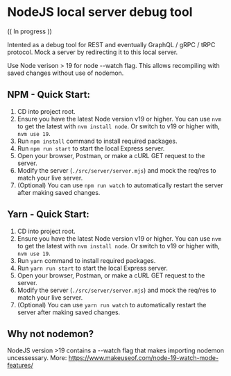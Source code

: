 # NodeJS local server debug tool

(( In progress ))

Intented as a debug tool for REST and eventually GraphQL / gRPC / tRPC protocol.
Mock a server by redirecting it to this local server.

Use Node verison > 19 for node --watch flag. This allows recompiling with saved changes without use of nodemon.

## NPM - Quick Start:

1. CD into project root.
2. Ensure you have the latest Node version v19 or higher.
   You can use `nvm` to get the latest with `nvm install node`. Or switch to v19 or higher with, `nvm use 19`.
3. Run `npm install` command to install required packages.
4. Run `npm run start` to start the local Express server.
5. Open your browser, Postman, or make a cURL GET request to the server.
6. Modify the server (`./src/server/server.mjs`) and mock the req/res to match your live server.
7. (Optional) You can use `npm run watch` to automatically restart the server after making saved changes.

## Yarn - Quick Start:

1. CD into project root.
2. Ensure you have the latest Node version v19 or higher.
   You can use `nvm` to get the latest with `nvm install node`. Or switch to v19 or higher with, `nvm use 19`.
3. Run `yarn` command to install required packages.
4. Run `yarn run start` to start the local Express server.
5. Open your browser, Postman, or make a cURL GET request to the server.
6. Modify the server (`./src/server/server.mjs`) and mock the req/res to match your live server.
7. (Optional) You can use `yarn run watch` to automatically restart the server after making saved changes.

## Why not nodemon?

NodeJS version >19 contains a --watch flag that makes importing nodemon uncessessary. More: https://www.makeuseof.com/node-19-watch-mode-features/
